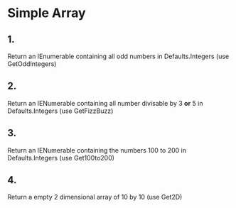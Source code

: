﻿# Simple Array

## 1.
Return an IEnumerable containing all odd numbers in Defaults.Integers
(use GetOddIntegers)

## 2.
Return an IENumerable containing all number divisable by 3 **or** 5 in Defaults.Integers
(use GetFizzBuzz)

## 3.
Return an IENumerable containing the numbers 100 to 200 in Defaults.Integers
(use Get100to200)

## 4.
Return a empty 2 dimensional array of 10 by 10
(use Get2D)